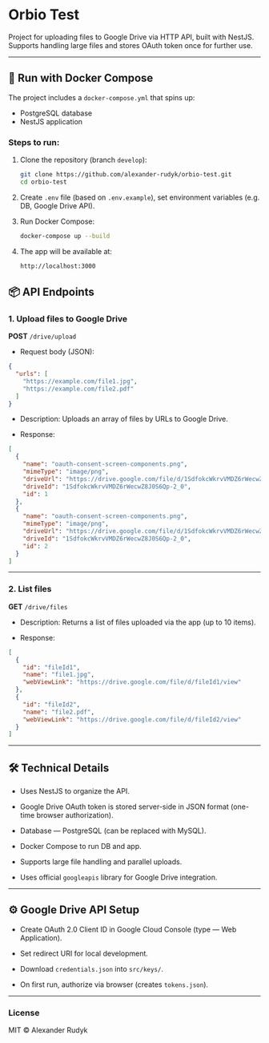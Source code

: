 # Orbio Test

Project for uploading files to Google Drive via HTTP API, built with NestJS. Supports handling large files and stores OAuth token once for further use.

---

## 🚀 Run with Docker Compose

The project includes a `docker-compose.yml` that spins up:

- PostgreSQL database
- NestJS application

### Steps to run:

1. Clone the repository (branch `develop`):
   ```bash
   git clone https://github.com/alexander-rudyk/orbio-test.git
   cd orbio-test
   ```
2. Create `.env` file (based on `.env.example`), set environment variables (e.g. DB, Google Drive API).

3. Run Docker Compose:

    ```bash
    docker-compose up --build
    ```
4. The app will be available at:

    ```bash
    http://localhost:3000
    ```

## 📦 API Endpoints
### 1. Upload files to Google Drive
  **POST** `/drive/upload`

  * Request body (JSON):
  ```json
  {
    "urls": [
      "https://example.com/file1.jpg",
      "https://example.com/file2.pdf"
    ]
  }
  ```
  * Description: Uploads an array of files by URLs to  Google Drive.

  * Response:
  ```json
  [
    {
      "name": "oauth-consent-screen-components.png",
      "mimeType": "image/png",
      "driveUrl": "https://drive.google.com/file/d/1SdfokcWkrvVMDZ6rWecwZ8J0S6Qp-2_0/view?usp=drivesdk",
      "driveId": "1SdfokcWkrvVMDZ6rWecwZ8J0S6Qp-2_0",
      "id": 1
    },
    {
      "name": "oauth-consent-screen-components.png",
      "mimeType": "image/png",
      "driveUrl": "https://drive.google.com/file/d/1SdfokcWkrvVMDZ6rWecwZ8J0S6Qp-2_0/view?usp=drivesdk",
      "driveId": "1SdfokcWkrvVMDZ6rWecwZ8J0S6Qp-2_0",
      "id": 2
    }
  ]
  ```
---
### 2. List files
  **GET** `/drive/files`
  * Description: Returns a list of files uploaded via the app (up to 10 items).

  * Response:
  ```json
  [
    {
      "id": "fileId1",
      "name": "file1.jpg",
      "webViewLink": "https://drive.google.com/file/d/fileId1/view"
    },
    {
      "id": "fileId2",
      "name": "file2.pdf",
      "webViewLink": "https://drive.google.com/file/d/fileId2/view"
    }
  ]
  ```
---

## 🛠 Technical Details
* Uses NestJS to organize the API.

* Google Drive OAuth token is stored server-side in JSON format (one-time browser authorization).

* Database — PostgreSQL (can be replaced with MySQL).

* Docker Compose to run DB and app.

* Supports large file handling and parallel uploads.

* Uses official `googleapis` library for Google Drive integration.

---

## ⚙️ Google Drive API Setup
* Create OAuth 2.0 Client ID in Google Cloud Console (type — Web Application).

* Set redirect URI for local development.

* Download `credentials.json` into `src/keys/`.

* On first run, authorize via browser (creates `tokens.json`).

---
### License
MIT © Alexander Rudyk


